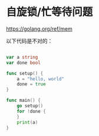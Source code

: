 # 自旋锁/忙等待问题
https://golang.org/ref/mem

以下代码是不对的：
```go

var a string
var done bool

func setup() {
	a = "hello, world"
	done = true
}

func main() {
	go setup()
	for !done {
	}
	print(a)
}

```